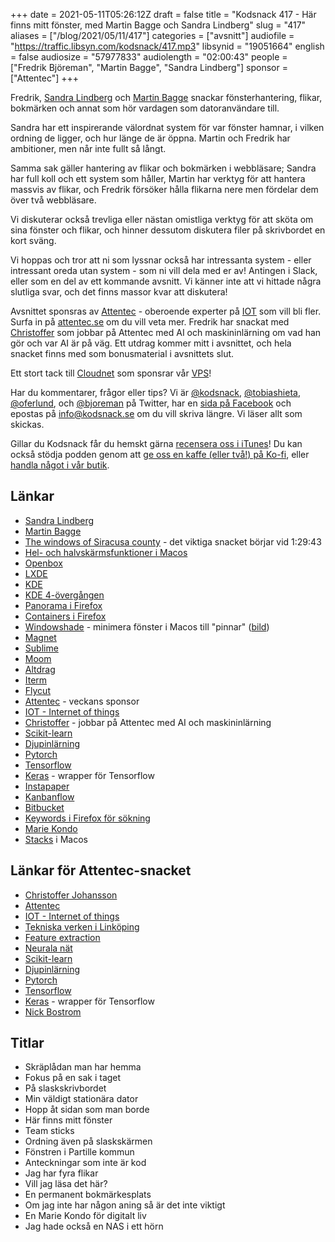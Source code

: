 +++
date = 2021-05-11T05:26:12Z
draft = false
title = "Kodsnack 417 - Här finns mitt fönster, med Martin Bagge och Sandra Lindberg"
slug = "417"
aliases = ["/blog/2021/05/11/417"]
categories = ["avsnitt"]
audiofile = "https://traffic.libsyn.com/kodsnack/417.mp3"
libsynid = "19051664"
english = false
audiosize = "57977833"
audiolength = "02:00:43"
people = ["Fredrik Björeman", "Martin Bagge", "Sandra Lindberg"]
sponsor = ["Attentec"]
+++

Fredrik, [Sandra Lindberg](https://sandralindberg.github.io/) och [Martin Bagge](https://martin.bagge.nu/) snackar fönsterhantering, flikar, bokmärken och annat som hör vardagen som datoranvändare till.

Sandra har ett inspirerande välordnat system för var fönster hamnar, i vilken ordning de ligger, och hur länge de är öppna. Martin och Fredrik har ambitioner, men når inte fullt så långt.

Samma sak gäller hantering av flikar och bokmärken i webbläsare; Sandra har full koll och ett system som håller, Martin har verktyg för att hantera massvis av flikar, och Fredrik försöker hålla flikarna nere men fördelar dem över två webbläsare.

Vi diskuterar också trevliga eller nästan omistliga verktyg för att sköta om sina fönster och flikar, och hinner dessutom diskutera filer på skrivbordet en kort sväng.

Vi hoppas och tror att ni som lyssnar också har intressanta system - eller intressant oreda utan system - som ni vill dela med er av! Antingen i Slack, eller som en del av ett kommande avsnitt. Vi känner inte att vi hittade några slutliga svar, och det finns massor kvar att diskutera!

Avsnittet sponsras av [Attentec](https://www.attentec.se/) - oberoende experter på [IOT](https://en.wikipedia.org/wiki/Internet_of_things) som vill bli fler. Surfa in på [attentec.se](https://www.attentec.se/) om du vill veta mer. Fredrik har snackat med [Christoffer](https://www.diva-portal.org/smash/record.jsf?pid=diva2%3A1424184&dswid=5527) som jobbar på Attentec med AI och maskininlärning om vad han gör och var AI är på väg. Ett utdrag kommer mitt i avsnittet, och hela snacket finns med som bonusmaterial i avsnittets slut.

Ett stort tack till [Cloudnet](https://www.cloudnet.se) som sponsrar vår [VPS](https://en.wikipedia.org/wiki/Virtual_private_server)!

Har du kommentarer, frågor eller tips? Vi är [@kodsnack](https://www.twitter.com/kodsnack), [@tobiashieta](https://www.twitter.com/tobiashieta), [@oferlund](https://www.twitter.com/oferlund), och [@bjoreman](https://www.twitter.com/bjoreman) på Twitter, har en [sida på Facebook](https://www.facebook.com/kodsnack) och epostas på [info@kodsnack.se](mailto:info@kodsnack.se) om du vill skriva längre. Vi läser allt som skickas.

Gillar du Kodsnack får du hemskt gärna [recensera oss i iTunes](https://itunes.apple.com/se/podcast/kodsnack/id561631498?l=en)! Du kan också stödja podden genom att <a href="https://ko-fi.com/kodsnack" rel="payment">ge oss en kaffe (eller två!) på Ko-fi</a>, eller [handla något i vår butik](https://shop.spreadshirt.se/kodsnack/).

## Länkar ##
* [Sandra Lindberg](https://sandralindberg.github.io/)
* [Martin Bagge](https://martin.bagge.nu/)
* [The windows of Siracusa county](https://atp.fm/96) - det viktiga snacket börjar vid 1:29:43
* [Hel- och halvskärmsfunktioner i Macos](https://support.apple.com/sv-se/guide/mac-help/mchl9c21d2be/mac)
* [Openbox](https://openbox.org/wiki/Main_Page)
* [LXDE](https://www.lxde.org/)
* [KDE](https://en.wikipedia.org/wiki/KDE)
* [KDE 4-övergången](https://www.linux.com/news/kde-4-problems-highlight-shift-community-users-consumers/)
* [Panorama i Firefox](https://workona.com/pages/firefox-panorama/)
* [Containers i Firefox](https://support.mozilla.org/en-US/questions/1201060)
* [Windowshade](https://en.wikipedia.org/wiki/WindowShade) - minimera fönster i Macos till "pinnar" ([bild](https://riscx.files.wordpress.com/2010/09/windowshade_x_review_092610.jpg))
* [Magnet](https://magnet.crowdcafe.com/)
* [Sublime](https://www.sublimetext.com/)
* [Moom](https://manytricks.com/moom/)
* [Altdrag](https://stefansundin.github.io/altdrag/)
* [Iterm](https://iterm2.com/)
* [Flycut](https://github.com/TermiT/Flycut)
* [Attentec](https://www.attentec.se/) - veckans sponsor
* [IOT - Internet of things](https://en.wikipedia.org/wiki/Internet_of_things)
* [Christoffer](https://www.diva-portal.org/smash/record.jsf?pid=diva2%3A1424184&dswid=5527) - jobbar på Attentec med AI och maskininlärning
* [Scikit-learn](https://scikit-learn.org/stable/)
* [Djupinlärning](https://en.wikipedia.org/wiki/Deep_learning)
* [Pytorch](https://pytorch.org/)
* [Tensorflow](https://en.wikipedia.org/wiki/TensorFlow)
* [Keras](https://keras.io/) - wrapper för Tensorflow
* [Instapaper](https://en.wikipedia.org/wiki/Instapaper)
* [Kanbanflow](https://kanbanflow.com/)
* [Bitbucket](https://en.wikipedia.org/wiki/Bitbucket)
* [Keywords i Firefox för sökning](https://support.mozilla.org/sv/kb/how-search-from-address-bar)
* [Marie Kondo](https://en.wikipedia.org/wiki/Marie_Kondo)
* [Stacks](https://support.apple.com/sv-se/guide/mac-help/mh35846/mac) i Macos

## Länkar för Attentec-snacket
* [Christoffer Johansson](https://www.diva-portal.org/smash/record.jsf?pid=diva2%3A1424184&dswid=5527)
* [Attentec](https://www.attentec.se/)
* [IOT - Internet of things](https://en.wikipedia.org/wiki/Internet_of_things)
* [Tekniska verken i Linköping](https://www.tekniskaverken.se/)
* [Feature extraction](https://en.wikipedia.org/wiki/Feature_extraction)
* [Neurala nät](https://en.wikipedia.org/wiki/Artificial_neural_network)
* [Scikit-learn](https://scikit-learn.org/stable/)
* [Djupinlärning](https://en.wikipedia.org/wiki/Deep_learning)
* [Pytorch](https://pytorch.org/)
* [Tensorflow](https://en.wikipedia.org/wiki/TensorFlow)
* [Keras](https://keras.io/) - wrapper för Tensorflow
* [Nick Bostrom](https://en.wikipedia.org/wiki/Nick_Bostrom)

## Titlar ##
* Skräplådan man har hemma
* Fokus på en sak i taget
* På slaskskrivbordet
* Min väldigt stationära dator
* Hopp åt sidan som man borde
* Här finns mitt fönster
* Team sticks
* Ordning även på slaskskärmen
* Fönstren i Partille kommun
* Anteckningar som inte är kod
* Jag har fyra flikar
* Vill jag läsa det här?
* En permanent bokmärkesplats
* Om jag inte har någon aning så är det inte viktigt
* En Marie Kondo för digitalt liv
* Jag hade också en NAS i ett hörn